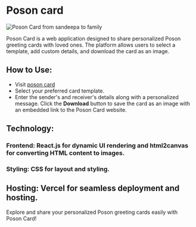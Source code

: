 # Poson card
![Poson Card from sandeepa to family](https://github.com/sandeepaMallawarachchi/Poson_card/assets/126542051/e3165cd5-b826-403b-92b0-1ae91f6afaba)

Poson Card is a web application designed to share personalized Poson greeting cards with loved ones. The platform allows users to select a template, add custom details, and download the card as an image.

## How to Use:

- Visit [poson card](https://poson-card.vercel.app)
- Select your preferred card template.
- Enter the sender's and receiver's details along with a personalized message.
 Click the **Download** button to save the card as an image with an embedded link to the Poson Card 
 website.

## Technology:

### Frontend: **React.js** for dynamic UI rendering and **html2canvas** for converting HTML content to images.
### Styling: **CSS** for layout and styling.

## Hosting: **Vercel** for seamless deployment and hosting.

Explore and share your personalized Poson greeting cards easily with Poson Card!
